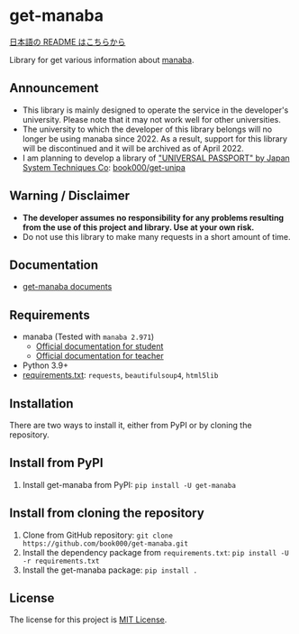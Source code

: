 # get-manaba

[日本語の README はこちらから](https://github.com/book000/get-manaba/blob/master/README-ja.md)

Library for get various information about [manaba](https://manaba.jp).

## Announcement

- This library is mainly designed to operate the service in the developer's university. Please note that it may not work well for other universities.
- The university to which the developer of this library belongs will no longer be using manaba since 2022. As a result, support for this library will be discontinued and it will be archived as of April 2022.
- I am planning to develop a library of ["UNIVERSAL PASSPORT" by Japan System Techniques Co](https://www.jast-gakuen.com/products/unipa/): [book000/get-unipa](https://github.com/book000/get-unipa)

## Warning / Disclaimer

- **The developer assumes no responsibility for any problems resulting from the use of this project and library. Use at your own risk.**
- Do not use this library to make many requests in a short amount of time.

## Documentation

- [get-manaba documents](https://book000.github.io/get-manaba/)

## Requirements

- manaba (Tested with `manaba 2.971`)
  - [Official documentation for student](https://doc.manaba.jp/doc/course2-manual/student2.971/en/)
  - [Official documentation for teacher](https://doc.manaba.jp/doc/course2-manual/teacher2.971/en/)
- Python 3.9+
- [requirements.txt](requirements.txt): `requests`, `beautifulsoup4`, `html5lib`

## Installation

There are two ways to install it, either from PyPI or by cloning the repository.

## Install from PyPI

1. Install get-manaba from PyPI: `pip install -U get-manaba`

## Install from cloning the repository

1. Clone from GitHub repository: `git clone https://github.com/book000/get-manaba.git`
2. Install the dependency package from `requirements.txt`: `pip install -U -r requirements.txt`
3. Install the get-manaba package: `pip install .`

## License

The license for this project is [MIT License](https://github.com/book000/get-manaba/blob/master/LICENSE).
